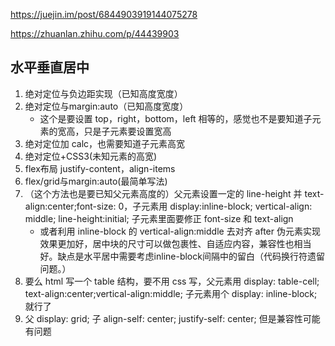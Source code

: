 https://juejin.im/post/6844903919144075278

https://zhuanlan.zhihu.com/p/44439903

## 水平垂直居中

1. 绝对定位与负边距实现（已知高度宽度）
2. 绝对定位与margin:auto（已知高度宽度）
   - 这个是要设置 top，right，bottom，left 相等的，感觉也不是要知道子元素的宽高，只是子元素要设置宽高
3. 绝对定位加 calc，也需要知道子元素高宽
4. 绝对定位+CSS3(未知元素的高宽)
5. flex布局 justify-content，align-items
6. flex/grid与margin:auto(最简单写法)
7. （这个方法也是要已知父元素高度的）父元素设置一定的 line-height 并 text-align:center;font-size: 0，子元素用 display:inline-block; vertical-align: middle; line-height:initial; 子元素里面要修正 font-size 和 text-align
   - 或者利用 inline-block 的 vertical-align:middle 去对齐 after 伪元素实现效果更加好，居中块的尺寸可以做包裹性、自适应内容，兼容性也相当好。缺点是水平居中需要考虑inline-block间隔中的留白（代码换行符遗留问题。）
8. 要么 html 写一个 table 结构，要不用 css 写，父元素用 display: table-cell; text-align:center;vertical-align:middle; 子元素用个 display: inline-block;就行了
9. 父 display: grid; 子 align-self: center; justify-self: center; 但是兼容性可能有问题




